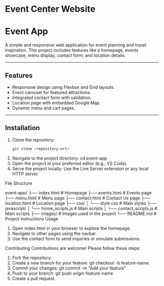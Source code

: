 # Event Center Website

# Event App

A simple and responsive web application for event planning and travel inspiration. This project includes features like a homepage, events showcase, menu display, contact form, and location details.

---

## Features

- Responsive design using Flexbox and Grid layouts.
- Event carousel for featured attractions.
- Integrated contact form with validation.
- Location page with embedded Google Map.
- Dynamic menu and cart pages.

---

## Installation

1. Clone the repository:
   ```bash
   git clone <repository-url>

2. Navigate to the project directory:
    cd event-app
3. Open the project in your preferred editor (e.g., VS Code).
4. Serve the project locally:
    Use the Live Server extension or any local HTTP server.

File Structure

event-app/
├── index.html       # Homepage
├── events.html      # Events page
├── menu.html        # Menu page
├── contact.html     # Contact Us page
├── location.html    # Location page
├── css/
│   └── style.css    # Main styles
├── javascript/
│   └── home_scripts.js  # Main scripts
│   └── contact_scripts.js  # Main scripts
├── images/          # Images used in the project
└── README.md        # Project instructions
Usage

1. Open index.html in your browser to explore the homepage.
2. Navigate to other pages using the navbar.
3. Use the contact form to send inquiries or simulate submissions.

Contributing
Contributions are welcome! Please follow these steps:

1. Fork the repository.
2. Create a new branch for your feature:
    git checkout -b feature-name
3. Commit your changes:
    git commit -m "Add your feature"
4. Push to your branch:
    git push origin feature-name
5. Create a pull request.